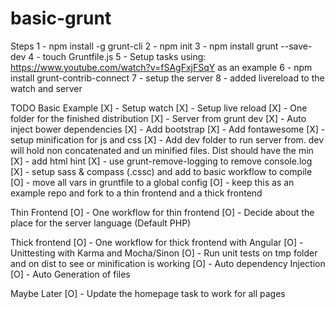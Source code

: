 basic-grunt
===========

Steps
1 - npm install -g grunt-cli
2 - npm init
3 - npm install grunt --save-dev
4 - touch Gruntfile.js
5 - Setup tasks using: https://www.youtube.com/watch?v=fSAgFxjFSqY as an example
6 - npm install grunt-contrib-connect
7 - setup the server 
8 - added livereload to the watch and server

TODO
Basic Example
[X] - Setup watch
[X] - Setup live reload
[X] - One folder for the finished distribution
[X] - Server from grunt dev
[X] - Auto inject bower dependencies
[X] - Add bootstrap
[X] - Add fontawesome
[X] - setup minification for js and css
[X] - Add dev folder to run server from. dev will hold non concatenated and un minified files. Dist should have the min
[X] - add html hint
[X] - use grunt-remove-logging to remove console.log
[X] - setup sass & compass (.cssc) and add to basic workflow to compile
[O] - move all vars in gruntfile to a global config
[O] - keep this as an example repo and fork to a thin frontend and a thick frontend

Thin Frontend
[O] - One workflow for thin frontend
[O] - Decide about the place for the server language (Default PHP)

Thick frontend
[O] - One workflow for thick frontend with Angular
[O] - Unittesting with Karma and Mocha/Sinon
[O] - Run unit tests on tmp folder and on dist to see or minification is working
[O] - Auto dependency Injection
[O] - Auto Generation of files

Maybe Later
[O] - Update the homepage task to work for all pages
